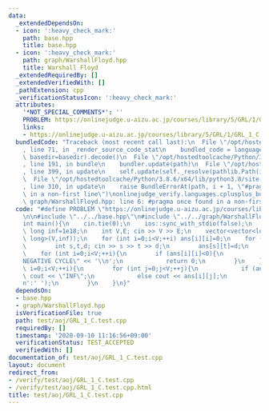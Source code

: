 ```yaml
---
data:
  _extendedDependsOn:
  - icon: ':heavy_check_mark:'
    path: base.hpp
    title: base.hpp
  - icon: ':heavy_check_mark:'
    path: graph/WarshallFloyd.hpp
    title: Warshall Floyd
  _extendedRequiredBy: []
  _extendedVerifiedWith: []
  _pathExtension: cpp
  _verificationStatusIcon: ':heavy_check_mark:'
  attributes:
    '*NOT_SPECIAL_COMMENTS*': ''
    PROBLEM: https://onlinejudge.u-aizu.ac.jp/courses/library/5/GRL/1/GRL_1_C
    links:
    - https://onlinejudge.u-aizu.ac.jp/courses/library/5/GRL/1/GRL_1_C
  bundledCode: "Traceback (most recent call last):\n  File \"/opt/hostedtoolcache/Python/3.8.6/x64/lib/python3.8/site-packages/onlinejudge_verify/documentation/build.py\"\
    , line 71, in _render_source_code_stat\n    bundled_code = language.bundle(stat.path,\
    \ basedir=basedir).decode()\n  File \"/opt/hostedtoolcache/Python/3.8.6/x64/lib/python3.8/site-packages/onlinejudge_verify/languages/cplusplus.py\"\
    , line 191, in bundle\n    bundler.update(path)\n  File \"/opt/hostedtoolcache/Python/3.8.6/x64/lib/python3.8/site-packages/onlinejudge_verify/languages/cplusplus_bundle.py\"\
    , line 399, in update\n    self.update(self._resolve(pathlib.Path(included), included_from=path))\n\
    \  File \"/opt/hostedtoolcache/Python/3.8.6/x64/lib/python3.8/site-packages/onlinejudge_verify/languages/cplusplus_bundle.py\"\
    , line 310, in update\n    raise BundleErrorAt(path, i + 1, \"#pragma once found\
    \ in a non-first line\")\nonlinejudge_verify.languages.cplusplus_bundle.BundleErrorAt:\
    \ graph/WarshallFloyd.hpp: line 6: #pragma once found in a non-first line\n"
  code: "#define PROBLEM \"https://onlinejudge.u-aizu.ac.jp/courses/library/5/GRL/1/GRL_1_C\"\
    \n\n#include \"../../base.hpp\"\n#include \"../../graph/WarshallFloyd.hpp\"\n\n\
    int main(){\n    cin.tie(0);\n    ios::sync_with_stdio(false);\n    const long\
    \ long inf=1e18;\n    int V,E; cin >> V >> E;\n    vector<vector<long long>> ans(V,vector<long\
    \ long>(V,inf));\n    for (int i=0;i<V;++i) ans[i][i]=0;\n    for (int i=0;i<E;++i){\n\
    \        int s,t,d; cin >> s >> t >> d;\n        ans[s][t]=d;\n    }\n\n    Warshall_Floyd(ans,inf);\n\
    \    for (int i=0;i<V;++i){\n        if (ans[i][i]<0){\n            cout << \"\
    NEGATIVE CYCLE\" << '\\n';\n            return 0;\n        }\n    }\n    for (int\
    \ i=0;i<V;++i){\n        for (int j=0;j<V;++j){\n            if (ans[i][j]==inf)\
    \ cout << \"INF\";\n            else cout << ans[i][j];\n            cout << (j+1==V?'\\\
    n':' ');\n        }\n    }\n}"
  dependsOn:
  - base.hpp
  - graph/WarshallFloyd.hpp
  isVerificationFile: true
  path: test/aoj/GRL_1_C.test.cpp
  requiredBy: []
  timestamp: '2020-09-10 11:16:56+09:00'
  verificationStatus: TEST_ACCEPTED
  verifiedWith: []
documentation_of: test/aoj/GRL_1_C.test.cpp
layout: document
redirect_from:
- /verify/test/aoj/GRL_1_C.test.cpp
- /verify/test/aoj/GRL_1_C.test.cpp.html
title: test/aoj/GRL_1_C.test.cpp
---
```

